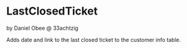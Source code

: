 LastClosedTicket
============

by Daniel Obee @ 33achtzig

Adds date and link to the last closed ticket to the customer info table.